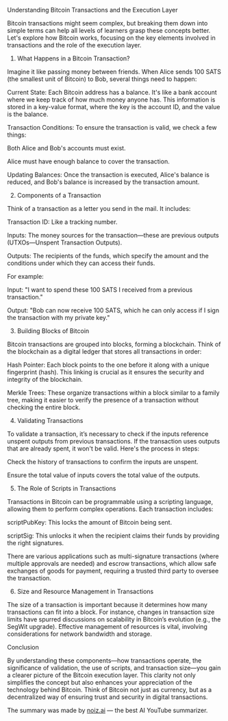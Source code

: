 Understanding Bitcoin Transactions and the Execution Layer



Bitcoin transactions might seem complex, but breaking them down into simple terms can help all levels of learners grasp these concepts better. Let's explore how Bitcoin works, focusing on the key elements involved in transactions and the role of the execution layer.



1. What Happens in a Bitcoin Transaction?



Imagine it like passing money between friends. When Alice sends 100 SATS (the smallest unit of Bitcoin) to Bob, several things need to happen:



Current State: Each Bitcoin address has a balance. It's like a bank account where we keep track of how much money anyone has. This information is stored in a key-value format, where the key is the account ID, and the value is the balance.



Transaction Conditions: To ensure the transaction is valid, we check a few things:



Both Alice and Bob's accounts must exist.

Alice must have enough balance to cover the transaction.



Updating Balances: Once the transaction is executed, Alice's balance is reduced, and Bob's balance is increased by the transaction amount.



2. Components of a Transaction



Think of a transaction as a letter you send in the mail. It includes:



Transaction ID: Like a tracking number.

Inputs: The money sources for the transaction—these are previous outputs (UTXOs—Unspent Transaction Outputs).

Outputs: The recipients of the funds, which specify the amount and the conditions under which they can access their funds.



For example:



Input: "I want to spend these 100 SATS I received from a previous transaction."

Output: "Bob can now receive 100 SATS, which he can only access if I sign the transaction with my private key."

3. Building Blocks of Bitcoin



Bitcoin transactions are grouped into blocks, forming a blockchain. Think of the blockchain as a digital ledger that stores all transactions in order:



Hash Pointer: Each block points to the one before it along with a unique fingerprint (hash). This linking is crucial as it ensures the security and integrity of the blockchain.

Merkle Trees: These organize transactions within a block similar to a family tree, making it easier to verify the presence of a transaction without checking the entire block.

4. Validating Transactions



To validate a transaction, it’s necessary to check if the inputs reference unspent outputs from previous transactions. If the transaction uses outputs that are already spent, it won't be valid. Here's the process in steps:



Check the history of transactions to confirm the inputs are unspent.

Ensure the total value of inputs covers the total value of the outputs.

5. The Role of Scripts in Transactions



Transactions in Bitcoin can be programmable using a scripting language, allowing them to perform complex operations. Each transaction includes:



scriptPubKey: This locks the amount of Bitcoin being sent.

scriptSig: This unlocks it when the recipient claims their funds by providing the right signatures.



There are various applications such as multi-signature transactions (where multiple approvals are needed) and escrow transactions, which allow safe exchanges of goods for payment, requiring a trusted third party to oversee the transaction.



6. Size and Resource Management in Transactions



The size of a transaction is important because it determines how many transactions can fit into a block. For instance, changes in transaction size limits have spurred discussions on scalability in Bitcoin’s evolution (e.g., the SegWit upgrade). Effective management of resources is vital, involving considerations for network bandwidth and storage.



Conclusion



By understanding these components—how transactions operate, the significance of validation, the use of scripts, and transaction size—you gain a clearer picture of the Bitcoin execution layer. This clarity not only simplifies the concept but also enhances your appreciation of the technology behind Bitcoin. Think of Bitcoin not just as currency, but as a decentralized way of ensuring trust and security in digital transactions.

The summary was made by [noiz.ai](https://noiz.ai) — the best AI YouTube summarizer.